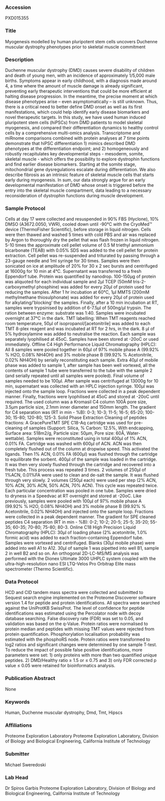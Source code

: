 ### Accession
PXD015355

### Title
Myogenesis modelled by human pluripotent stem cells uncovers Duchenne muscular dystrophy phenotypes prior to skeletal muscle commitment

### Description
Duchenne muscular dystrophy (DMD) causes severe disability of children and death of young men, with an incidence of approximately 1/5,000 male births. Symptoms appear in early childhood, with a diagnosis made around 4, a time where the amount of muscle damage is already significant, preventing early therapeutic interventions that could be more efficient at halting disease progression. In the meantime, the precise moment at which disease phenotypes arise – even asymptomatically – is still unknown. Thus, there is a critical need to better define DMD onset as well as its first manifestations, which could help identify early disease biomarkers and novel therapeutic targets. In this study, we have used human induced pluripotent stem cells (hiPSCs) from DMD patients to model skeletal myogenesis, and compared their differentiation dynamics to healthy control cells by a comprehensive multi-omics analysis. Transcriptome and miRnome comparisons combined with protein analyses at 7 time points demonstrate that hiPSC differentiation 1) mimics described DMD phenotypes at the differentiation endpoint; and 2) homogeneously and robustly recapitulates key developmental steps - mesoderm, somite, skeletal muscle - which offers the possibility to explore dystrophin functions and find earlier disease biomarkers.  Starting at the somite stage, mitochondrial gene dysregulations escalate during differentiation. We also describe fibrosis as an intrinsic feature of skeletal muscle cells that starts early during myogenesis. In sum, our data strongly argue for an early developmental manifestation of DMD whose onset is triggered before the entry into the skeletal muscle compartment, data leading to a necessary reconsideration of dystrophin functions during muscle development.

### Sample Protocol
Cells at day 17 were collected and resuspended in 90% FBS (Hyclone), 10% DMSO (A3672.0050, VWR), cooled down until -90°C with the CryoMed™ device (ThermoFisher Scientific), before storage in liquid nitrogen. Cells were then thawed and washed 5 times with cold PBS and air was replaced by Argon to thoroughly dry the pellet that was flash frozen in liquid nitrogen. 5-10 times the approximate cell pellet volume of 0.5 M triethyl ammonium bicarbonate (TEAB) with 0.05% SDS was added to the cell pellet for protein extraction. Cell pellet was re-suspended and triturated by passing through a 23-gauge needle and 1ml syringe for 30 times. Samples were then sonicated on ice at amplitude of 20% for 30 x 2 sec bursts and centrifuged at 16000g for 10 min at 4°C. Supernatant was transferred to a fresh Eppendorf tube. Protein was quantified by nanodrop. 100-150µg of protein was aliquoted for each individual sample and 2µl TCEP (50mM tris-2-carboxymethyl phosphine) was added for every 20µl of protein used for reducing the samples. After 1 hr incubation at 60°C, 1µl MMTS (200mM methylmethane thiosulphonate) was added for every 20µl of protein used for alkylating/’blocking’ the samples. Finally, after a 10 min incubation at RT, samples were trypsinised by addition of 6-7.5µl of 500ng/µl trypsin. The ration between enzyme: substrate was 1:40. Samples were incubated overnight at 37°C in the dark. TMT labelling: When TMT reagents reached room temperature, 50µl of isopropanol/[acetonitrile] was added to each TMT 8-plex reagent and was incubated at RT for 2 hrs, in the dark. 8 µl of 5% hydroxylamine was added to neutralise the reaction. Each sample was separately lyophilised at 45oC. Samples have been stored at -20oC or used immediately.  Offline C4 High Performance Liquid Chromatography (HPLC): All 8 samples were pooled together in 60µl of 97% mobile phase A (99.92% % H2O, 0.08% NH4OH) and 3% mobile phase B (99.92% % Acetonitrile, 0.02% NH4OH) by serially reconstituting each sample. Extra 40µl of mobile phase was added to sample 1, after sample has been well vortexed, all the contents of sample 1 tube were transferred to the tube with the sample 2 (and serially repeated until all samples were pooled). Final volume of samples needed to be 100µl. After sample was centrifuged at 13000g for 10 min, supernatant was collected with an HPLC injection syringe. 100µl was injected onto the sample loop. Fractions were collected in a peak dependent manner. Finally, fractions were lyophilised at 45oC and stored at -20oC until required. The used column was a Kromasil C4 column 100Å pore size, 3.5µm particle size, 2.1mm inner diameter and 150mm length. The gradient for C4 separation was (RT in min - %B): 0-3; 10-3; 11-5; 16-5; 65-20; 100-30; 15-80; 120-80; 125-3.  Solid Phase Extraction Cleaning of peptides fractions: A GracePureTMT SPE C18-Aq cartridge was used for pre-cleaning of samples (Support: Silica, % Carbon: 12.5%, With endcapping, Surface area: 518m2/g, Particle size: 50μm, Pore size: 60Å, Water-wettable). Samples were reconstituted using in total 400μl of 1% ACN, 0.01% FA. Cartridge was washed with 600μl of ACN. ACN was then completely flushed out of the column at dropwise speed. This activated the ligands. Then 1% ACN, 0.01% FA (600μl) was flushed through the cartridge to equilibrate the sorbent. 400μl of the sample was loaded in the cartridge. It was then very slowly flushed through the cartridge and recovered into a fresh tube. This process was repeated 3 times. 2 volumes of 250μl of 1%ACN, 0.01%FA were used to clean and de-salt the sample. It was flushed through very slowly. 2 volumes (250μl each) were used per step (2% ACN, 10% ACN, 30% ACN, 50% ACN, 70% ACN). This cycle was repeated twice. Each particular concentration was pooled in one tube. Samples were dried to dryness in a Speedvac at RT overnight and stored at -20oC. Like previously, samples were pooled with 100µl of 97% mobile phase A (99.92% % H2O, 0.08% NH4OH) and 3% mobile phase B (99.92% % Acetonitrile, 0.02% NH4OH) and injected onto the sample loop. Fractions were collected in a peak dependent manner. The gradient for SPE cleaned peptides C4 separation (RT in min - %B): 0-2; 10-2; 20-5; 25-5; 35-20; 55-35; 60-35; 70-80; 75-80; 80-3. Online C18 High Precision Liquid Chromatography (HPLC): 30µl of loading phase (2% acetonitrile, 1.0% formic acid) was added to each fraction-containing Eppendorf tube. Samples were vortexed and centrifuged. Blanks (30µl mobile phase) were added into well A1 to A12. 30µl of sample 1 was pipetted into well B1, sample 2 in well B2 and so on. An orthogonal 2D-LC-MS/MS analysis was performed with the Dionex Ultimate 3000 UHPLC system coupled with the ultra-high-resolution nano ESI LTQ-Velos Pro Orbitrap Elite mass spectrometer (Thermo Scientific).

### Data Protocol
HCD and CID tandem mass spectra were collected and submitted to Sequest search engine implemented on the Proteome Discoverer software version 1.4 for peptide and protein identifications. All spectra were searched against the UniProtKB SwissProt. The level of confidence for peptide identifications was estimated using the Percolator node with decoy database searching. False discovery rate (FDR) was set to 0.05, and validation was based on the q-Value. Protein ratios were normalised to protein median and peptides with missing TMT values were rejected from protein quantification. Phosphorylation localisation probability was estimated with the phosphoRS node. Protein ratios were transformed to log2 ratios and significant changes were determined by one sample T-test. To reduce the impact of possible false positive identifications, more parameters were set: 1) only proteins with more than two quantified unique peptides. 2) DMD/Healthy ratio ≥ 1.5 or ≤ 0.75 and 3) only FDR corrected p value ≤ 0.05 were retained for bioinformatics analysis.

### Publication Abstract
None

### Keywords
Human, Duchenne muscular dystrophy, Dmd, Tmt, Hipscs

### Affiliations
Proteome Exploration Laboratory
Proteome Exploration Laboratory, Division of Biology and Biological Engineering, California Institute of Technology

### Submitter
Michael Sweredoski

### Lab Head
Dr Spiros Garbis
Proteome Exploration Laboratory, Division of Biology and Biological Engineering, California Institute of Technology


